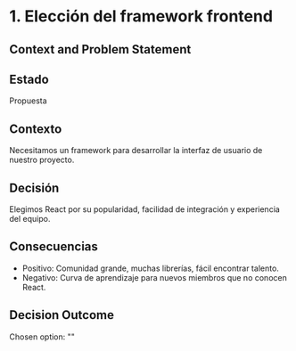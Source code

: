# 1. Elección del framework frontend

## Context and Problem Statement

## Estado
Propuesta

## Contexto
Necesitamos un framework para desarrollar la interfaz de usuario de nuestro proyecto.

## Decisión
Elegimos React por su popularidad, facilidad de integración y experiencia del equipo.

## Consecuencias
- Positivo: Comunidad grande, muchas librerías, fácil encontrar talento.
- Negativo: Curva de aprendizaje para nuevos miembros que no conocen React.

## Decision Outcome

Chosen option: ""

